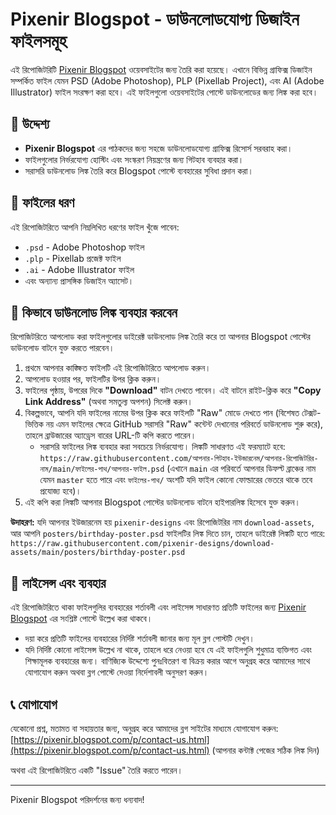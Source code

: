 # Pixenir Blogspot - ডাউনলোডযোগ্য ডিজাইন ফাইলসমূহ

এই রিপোজিটরিটি [Pixenir Blogspot](https://pixenir.blogspot.com/) ওয়েবসাইটের জন্য তৈরি করা হয়েছে। এখানে বিভিন্ন গ্রাফিক্স ডিজাইন সম্পর্কিত ফাইল যেমন PSD (Adobe Photoshop), PLP (Pixellab Project), এবং AI (Adobe Illustrator) ফাইল সংরক্ষণ করা হবে। এই ফাইলগুলো ওয়েবসাইটের পোস্টে ডাউনলোডের জন্য লিঙ্ক করা হবে।

## 🎯 উদ্দেশ্য

*   **Pixenir Blogspot** এর পাঠকদের জন্য সহজে ডাউনলোডযোগ্য গ্রাফিক্স রিসোর্স সরবরাহ করা।
*   ফাইলগুলোর নির্ভরযোগ্য হোস্টিং এবং সংস্করণ নিয়ন্ত্রণের জন্য গিটহাব ব্যবহার করা।
*   সরাসরি ডাউনলোড লিঙ্ক তৈরি করে Blogspot পোস্টে ব্যবহারের সুবিধা প্রদান করা।

## 📂 ফাইলের ধরণ

এই রিপোজিটরিতে আপনি নিম্নলিখিত ধরণের ফাইল খুঁজে পাবেন:

*   `.psd` - Adobe Photoshop ফাইল
*   `.plp` - Pixellab প্রজেক্ট ফাইল
*   `.ai` - Adobe Illustrator ফাইল
*   এবং অন্যান্য প্রাসঙ্গিক ডিজাইন অ্যাসেট।

## 🔗 কিভাবে ডাউনলোড লিঙ্ক ব্যবহার করবেন

রিপোজিটরিতে আপলোড করা ফাইলগুলোর ডাইরেক্ট ডাউনলোড লিঙ্ক তৈরি করে তা আপনার Blogspot পোস্টের ডাউনলোড বাটনে যুক্ত করতে পারবেন।

1.  প্রথমে আপনার কাঙ্ক্ষিত ফাইলটি এই রিপোজিটরিতে আপলোড করুন।
2.  আপলোড হওয়ার পর, ফাইলটির উপর ক্লিক করুন।
3.  ফাইলের পৃষ্ঠায়, উপরের দিকে **"Download"** বাটন দেখতে পাবেন। এই বাটনে রাইট-ক্লিক করে **"Copy Link Address"** (অথবা সমতুল্য অপশন) সিলেক্ট করুন।
4.  বিকল্পভাবে, আপনি যদি ফাইলের নামের উপর ক্লিক করে ফাইলটি "Raw" মোডে দেখতে পান (বিশেষত টেক্সট-ভিত্তিক নয় এমন ফাইলের ক্ষেত্রে GitHub সরাসরি "Raw" কন্টেন্ট দেখানোর পরিবর্তে ডাউনলোড শুরু করে), তাহলে ব্রাউজারের অ্যাড্রেস বারের URL-টি কপি করতে পারেন।
    *   সরাসরি ফাইলের লিঙ্ক ব্যবহার করা সবচেয়ে নির্ভরযোগ্য। লিঙ্কটি সাধারণত এই ফরম্যাটে হবে:
        `https://raw.githubusercontent.com/আপনার-গিটহাব-ইউজারনেম/আপনার-রিপোজিটরির-নাম/main/ফাইলের-পাথ/আপনার-ফাইল.psd`
        (এখানে `main` এর পরিবর্তে আপনার ডিফল্ট ব্রাঞ্চের নাম যেমন `master` হতে পারে এবং `ফাইলের-পাথ/` অংশটি যদি ফাইল কোনো ফোল্ডারের ভেতরে থাকে তবে প্রযোজ্য হবে)।
5.  এই কপি করা লিঙ্কটি আপনার Blogspot পোস্টের ডাউনলোড বাটনে হাইপারলিঙ্ক হিসেবে যুক্ত করুন।

**উদাহরণ:**
যদি আপনার ইউজারনেম হয় `pixenir-designs` এবং রিপোজিটরির নাম `download-assets`, আর আপনি `posters/birthday-poster.psd` ফাইলটির লিঙ্ক দিতে চান, তাহলে ডাইরেক্ট লিঙ্কটি হতে পারে:
`https://raw.githubusercontent.com/pixenir-designs/download-assets/main/posters/birthday-poster.psd`

## 📝 লাইসেন্স এবং ব্যবহার

এই রিপোজিটরিতে থাকা ফাইলগুলির ব্যবহারের শর্তাবলী এবং লাইসেন্স সাধারণত প্রতিটি ফাইলের জন্য [Pixenir Blogspot](https://pixenir.blogspot.com/) এর সংশ্লিষ্ট পোস্টে উল্লেখ করা থাকবে।

*   দয়া করে প্রতিটি ফাইলের ব্যবহারের নির্দিষ্ট শর্তাবলী জানার জন্য মূল ব্লগ পোস্টটি দেখুন।
*   যদি নির্দিষ্ট কোনো লাইসেন্স উল্লেখ না থাকে, তাহলে ধরে নেওয়া হবে যে এই ফাইলগুলি শুধুমাত্র ব্যক্তিগত এবং শিক্ষামূলক ব্যবহারের জন্য। বাণিজ্যিক উদ্দেশ্যে পুনঃবিতরণ বা বিক্রয় করার আগে অনুগ্রহ করে আমাদের সাথে যোগাযোগ করুন অথবা ব্লগ পোস্টে দেওয়া নির্দেশাবলী অনুসরণ করুন।

## 📞 যোগাযোগ

যেকোনো প্রশ্ন, মতামত বা সহায়তার জন্য, অনুগ্রহ করে আমাদের ব্লগ সাইটের মাধ্যমে যোগাযোগ করুন:
[https://pixenir.blogspot.com/p/contact-us.html](https://pixenir.blogspot.com/p/contact-us.html) (আপনার কন্টাক্ট পেজের সঠিক লিঙ্ক দিন)

অথবা এই রিপোজিটরিতে একটি "Issue" তৈরি করতে পারেন।

---

Pixenir Blogspot পরিদর্শনের জন্য ধন্যবাদ!
